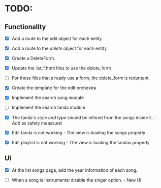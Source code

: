 # TODO:

## Functionality
- [x] Add a route to the *edit* object for each entity
- [x] Add a route to the *delete* object for each entity
- [x] Create a DeleteForm.
- [x] Update the list_*.html files to use the delete_form
- [ ] For those files that already use a form, the delete_form is reduntant. 
- [x] Create the template for the edit orchestra
- [x] Implement the search song module
- [ ] Implement the search tanda module
- [x] The tanda's style and type should be infered from the songs inside it. - Add as safety meassure! 

- [x] Edit tanda is not working -  The view is loading the songs properly
- [x] Edit playlist is not working - The view is loading the tandas properly

## UI
- [x] At the list songs page, add the year information of each song. 
- [ ] When a song is instrumental disable the singer option. - New UI

